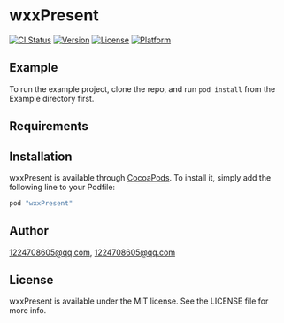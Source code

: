 # wxxPresent

[![CI Status](http://img.shields.io/travis/1224708605@qq.com/wxxPresent.svg?style=flat)](https://travis-ci.org/1224708605@qq.com/wxxPresent)
[![Version](https://img.shields.io/cocoapods/v/wxxPresent.svg?style=flat)](http://cocoapods.org/pods/wxxPresent)
[![License](https://img.shields.io/cocoapods/l/wxxPresent.svg?style=flat)](http://cocoapods.org/pods/wxxPresent)
[![Platform](https://img.shields.io/cocoapods/p/wxxPresent.svg?style=flat)](http://cocoapods.org/pods/wxxPresent)

## Example

To run the example project, clone the repo, and run `pod install` from the Example directory first.

## Requirements

## Installation

wxxPresent is available through [CocoaPods](http://cocoapods.org). To install
it, simply add the following line to your Podfile:

```ruby
pod "wxxPresent"
```

## Author

1224708605@qq.com, 1224708605@qq.com

## License

wxxPresent is available under the MIT license. See the LICENSE file for more info.
